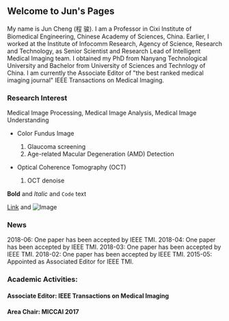 ## Welcome to Jun's Pages

My name is Jun Cheng (程 骏). I am a Professor in Cixi Institute of Biomedical Engineering, Chinese Academy of Sciences, China. Earlier, I worked at the Institute of Infocomm Research,  Agency of Science, Research and Technology, as Senior Scientist and Research Lead of Intelligent Medical Imaging team. I obtained my PhD from Nanyang Technological University and Bachelor from University of Sciences and Technlogy of China. I am currently the Associate Editor of "the best ranked medical imaging journal" IEEE Transactions on Medical Imaging. 


 

### Research Interest

Medical Image Processing, Medical Image Analysis, Medical Image Understanding
 

- Color Fundus Image 
   1. Glaucoma screening
   2. Age-related Macular Degeneration (AMD) Detection

- Optical Coherence Tomography (OCT)
   1. OCT denoise

**Bold** and _Italic_ and `Code` text

[Link](url) and ![Image](src)

### News

2018-06: One paper has been accepted by IEEE TMI.
2018-04: One paper has been accepted by IEEE TMI.
2018-03: One paper has been accepted by IEEE TMI.
2018-02: One paper has been accepted by IEEE TMI.
2015-05: Appointed as Associated Editor for IEEE TMI.

###  Academic Activities:

#### Associate Editor: IEEE Transactions on Medical Imaging
#### Area Chair: MICCAI 2017
